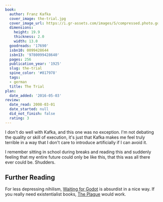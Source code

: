 ```yaml
---
book:
  author: Franz Kafka
  cover_image: the-trial.jpg
  cover_image_url: https://i.gr-assets.com/images/S/compressed.photo.goodreads.com/books/1320399438l/17690._SX98_.jpg
  dimensions:
    height: 19.9
    thickness: 2.0
    width: 13.0
  goodreads: '17690'
  isbn10: 0099428644
  isbn13: '9780099428640'
  pages: 256
  publication_year: '1925'
  slug: the-trial
  spine_color: '#817978'
  tags:
  - german
  title: The Trial
plan:
  date_added: '2016-05-03'
review:
  date_read: 2008-03-01
  date_started: null
  did_not_finish: false
  rating: 3
---
```


I don't do well with Kafka, and this one was no exception. I'm not debating the quality or skill of execution, it's just
that Kafka makes me feel truly terrible in a way that I don't care to introduce artificially if I can avoid it.

I remember sitting in school during breaks and reading this and suddenly feeling that my entire future could only be
like this, that this was all there ever could be. Shudders.

## Further Reading

For less depressing nihilism, [Waiting for Godot](https://books.rixx.de/reviews/2018/waiting-for-godot) is absurdist in
a nice way. If you really need existentialist books, [The Plague](https://books.rixx.de/reviews/2010/the-plague)
would work.

